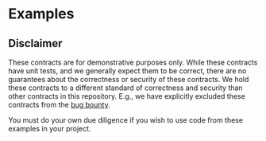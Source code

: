 # Examples

## Disclaimer

These contracts are for demonstrative purposes only.
While these contracts have unit tests, and we generally expect them to be
correct, there are no guarantees about the correctness or security of 
these contracts. We hold these contracts to a different standard of 
correctness and security than other contracts in this repository. 
E.g., we have explicitly excluded these contracts from the
[bug bounty](https://panaromaswap.org/bug-bounty/#scope). 

You must do your own due diligence if you wish to use code
from these examples in your project.
